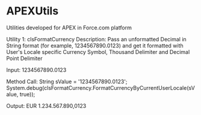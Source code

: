 # APEXUtils
Utilities developed for APEX in Force.com platform

Utility 1: clsFormatCurrency 
Description: Pass an unformatted Decimal in String format (for example, 1234567890.0123) and get it formatted with User's Locale specific Currency Symbol, Thousand Delimiter and Decimal Point Delimiter 

Input: 1234567890.0123

Method Call:
  String sValue = '1234567890.0123';
  System.debug(clsFormatCurrency.FormatCurrencyByCurrentUserLocale(sValue, true));

Output: EUR 1.234.567.890,0123
